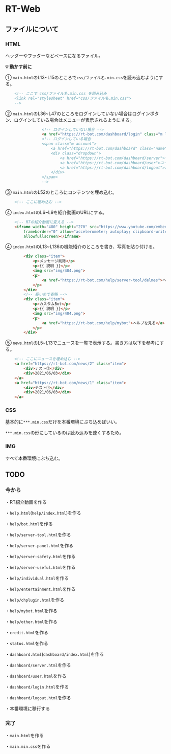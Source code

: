 # RT-Web

## ファイルについて
### HTML
ヘッダーやフッターなどベースになるファイル。

**💡 動かす前に**

① `main.html`のL13~L15のところで`css/ファイル名.min.css`を読み込むようにする。
```html
    <!-- ここで css/ファイル名.min.css を読み込み
    <link rel="stylesheet" href="css/ファイル名.min.css">
    -->
```

② `main.html`のL36~L47のところをログインしていない場合はログインボタン、ログインしている場合はメニューが表示されるようにする。
```html
                <!-- ログインしていない場合 -->
                <a href="https://rt-bot.com/dashboard/login" class="m login">ログイン</a>
                <!-- ログインしている場合 
                <span class="m account">
                    <a href="https://rt-bot.com/dashboard" class="name">Takkun#1643</a>
                    <div class="dropdown">
                        <a href="https://rt-bot.com/dashboard/server">サーバー設定</a>
                        <a href="https://rt-bot.com/dashboard/user">ユーザー設定</a>
                        <a href="https://rt-bot.com/dashboard/logout">ログアウト</a>
                    </div>
                </span>
                -->
```

③ `main.html`のL52のところにコンテンツを埋め込む。
```html
    <!-- ここに埋め込む -->
```

④ `index.html`のL6~L9を紹介動画のURLにする。
```html
    <!-- RTの紹介動画に変える -->
    <iframe width="480" height="270" src="https://www.youtube.com/embed/9KsZ3Zi6NJg?rel=0" title="YouTube video player"
        frameborder="0" allow="accelerometer; autoplay; clipboard-write; encrypted-media; gyroscope; picture-in-picture"
        allowfullscreen></iframe>
```

④ `index.html`のL13~L136の機能紹介のところを書き、写真を貼り付ける。
```html
        <div class="item">
            <p>メッセージ削除</p>
            <p>{{ 説明 }}</p>
            <img src="img/404.png">
            <p>
                <a href="https://rt-bot.com/help/server-tool/delmes">ヘルプを見る</a>
            </p>
        </div>
        <!-- 長いので省略 -->
        <div class="item">
            <p>カスタムBot</p>
            <p>{{ 説明 }}</p>
            <img src="img/404.png">
            <p>
                <a href="https://rt-bot.com/help/mybot">ヘルプを見る</a>
            </p>
        </div>
```

⑤ `news.html`のL5~L13でニュースを一覧で表示する。書き方は以下を参考にする。
```html
    <!-- ここにニュースを埋め込む -->
    <a href="https://rt-bot.com/news/2" class="item">
        <div>テスト②</div>
        <div>2021/06/03</div>
    </a>
    <a href="https://rt-bot.com/news/1" class="item">
        <div>テスト①</div>
        <div>2021/06/03</div>
    </a>
```

### CSS
基本的に`***.min.css`だけを本番環境にぶち込めばいい。

`***.min.css`の形にしているのは読み込みを速くするため。

### IMG
すべて本番環境にぶち込む。

## TODO
### 今から
・RT紹介動画を作る

・`help.html`(`help/index.html`)を作る

・`help/bot.html`を作る

・`help/server-tool.html`を作る

・`help/server-panel.html`を作る

・`help/server-safety.html`を作る

・`help/server-useful.html`を作る

・`help/individual.html`を作る

・`help/entertainment.html`を作る

・`help/chplugin.html`を作る

・`help/mybot.html`を作る

・`help/other.html`を作る

・`credit.html`を作る

・`status.html`を作る

・`dashboard.html`(`dashboard/index.html`)を作る

・`dashboard/server.html`を作る

・`dashboard/user.html`を作る

・`dashboard/login.html`を作る

・`dashboard/logout.html`を作る

・本番環境に移行する

### 完了
・`main.html`を作る

・`main.min.css`を作る
